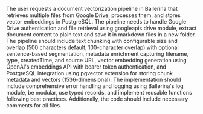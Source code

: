 The user requests a document vectorization pipeline in Ballerina that retrieves multiple files from Google Drive, processes them, and stores vector embeddings in PostgreSQL. The pipeline needs to handle Google Drive authentication and file retrieval using googleapis.drive module, extract document content to plain text and save it in markdown files in a new folder. The pipeline should include text chunking with configurable size and overlap (500 characters default, 100-character overlap) with optional sentence-based segmentation, metadata enrichment capturing filename, type, createdTime, and source URL, vector embedding generation using OpenAI's embeddings API with bearer token authentication, and PostgreSQL integration using pgvector extension for storing chunk metadata and vectors (1536-dimensional). The implementation should include comprehensive error handling and logging using Ballerina's log module, be modular, use typed records, and implement reusable functions following best practices. Additionally, the code should include necessary comments for all files.